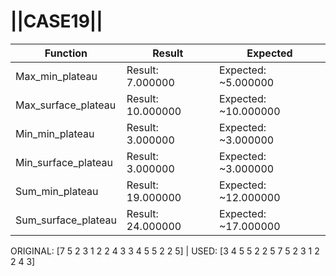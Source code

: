 # ||CASE19||
Function | Result | Expected
---|---|---
|Max_min_plateau| Result: 7.000000| Expected: ~5.000000
|Max_surface_plateau| Result: 10.000000| Expected: ~10.000000
|Min_min_plateau| Result: 3.000000| Expected: ~3.000000
|Min_surface_plateau| Result: 3.000000| Expected: ~3.000000
|Sum_min_plateau| Result: 19.000000| Expected: ~12.000000
|Sum_surface_plateau| Result: 24.000000| Expected: ~17.000000

ORIGINAL: [7 5 2 3 1 2 2 4 3 3 4 5 5 2 2 5] | USED: [3 4 5 5 2 2 5 7 5 2 3 1 2 2 4 3]